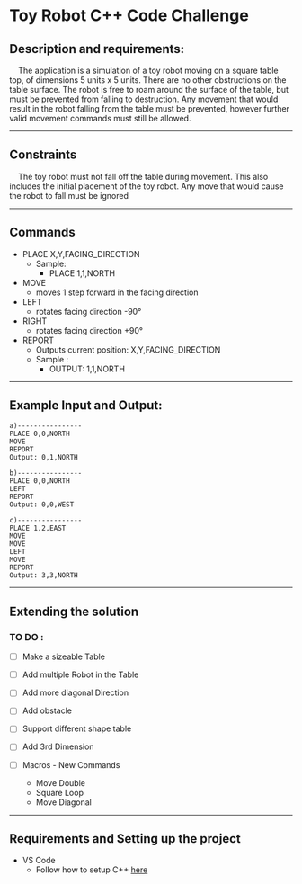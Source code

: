 ﻿# Toy Robot C++ Code Challenge

## Description and requirements:
&nbsp;&nbsp;&nbsp; The application is a simulation of a toy robot moving on a square table top, of dimensions 5 units x 5 units. There are no other obstructions on the table surface. The robot is free to roam around the surface of the table, but must be prevented from falling to destruction. Any movement that would result in the robot falling from the table must be prevented, however further valid movement commands must still be allowed.

---
## Constraints
&nbsp;&nbsp;&nbsp; The toy robot must not fall off the table during movement. This also includes the initial placement of the toy robot. Any
move that would cause the robot to fall must be ignored

---
## Commands

* PLACE X,Y,FACING_DIRECTION
    * Sample: 
      * PLACE 1,1,NORTH
* MOVE 
    * moves 1 step forward in the facing direction
* LEFT 
    * rotates facing direction -90°  
* RIGHT
    * rotates facing direction +90°  
* REPORT
    * Outputs current position: X,Y,FACING_DIRECTION
    * Sample : 
      * OUTPUT: 1,1,NORTH

---
## Example Input and Output: 

```
a)----------------
PLACE 0,0,NORTH
MOVE
REPORT
Output: 0,1,NORTH

b)----------------
PLACE 0,0,NORTH
LEFT
REPORT
Output: 0,0,WEST

c)----------------
PLACE 1,2,EAST
MOVE
MOVE
LEFT
MOVE
REPORT
Output: 3,3,NORTH
```

---
## Extending the solution
### TO DO : 
- [ ] Make a sizeable Table
- [ ] Add multiple Robot in the Table
- [ ] Add more diagonal Direction
- [ ] Add obstacle
- [ ] Support different shape table
- [ ] Add 3rd Dimension
- [ ] Macros - New Commands 
  
  * Move Double
  * Square Loop
  * Move Diagonal

---
## Requirements and Setting up the project
* VS Code 
  *  Follow how to setup C++ [here](https://code.visualstudio.com/docs/languages/cpp)
